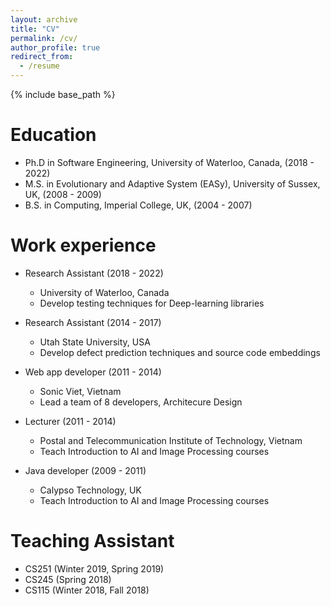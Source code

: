 ```yaml
---
layout: archive
title: "CV"
permalink: /cv/
author_profile: true
redirect_from:
  - /resume
---
```


{% include base_path %}

Education
======
* Ph.D in Software Engineering, University of Waterloo, Canada, (2018 - 2022)
* M.S. in Evolutionary and Adaptive System (EASy), University of Sussex, UK, (2008 - 2009)
* B.S. in Computing, Imperial College, UK, (2004 - 2007)

Work experience
======
* Research Assistant (2018 - 2022)
  * University of Waterloo, Canada
  * Develop testing techniques for Deep-learning libraries

* Research Assistant (2014 - 2017)
  * Utah State University, USA
  * Develop defect prediction techniques and source code embeddings 

* Web app developer (2011 - 2014)
  * Sonic Viet, Vietnam
  * Lead a team of 8 developers, Architecure Design

* Lecturer (2011 - 2014)
  * Postal and Telecommunication Institute of Technology, Vietnam
  * Teach Introduction to AI and Image Processing courses

* Java developer (2009 - 2011)
  * Calypso Technology, UK
  * Teach Introduction to AI and Image Processing courses
  
Teaching Assistant
======
* CS251 (Winter 2019, Spring 2019)
* CS245 (Spring 2018)
* CS115 (Winter 2018, Fall 2018)
